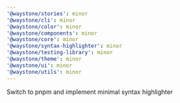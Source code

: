 ```yaml
---
'@waystone/stories': minor
'@waystone/cli': minor
'@waystone/color': minor
'@waystone/components': minor
'@waystone/core': minor
'@waystone/syntax-highlighter': minor
'@waystone/testing-library': minor
'@waystone/theme': minor
'@waystone/ui': minor
'@waystone/utils': minor
---
```


Switch to pnpm and implement minimal syntax highlighter

